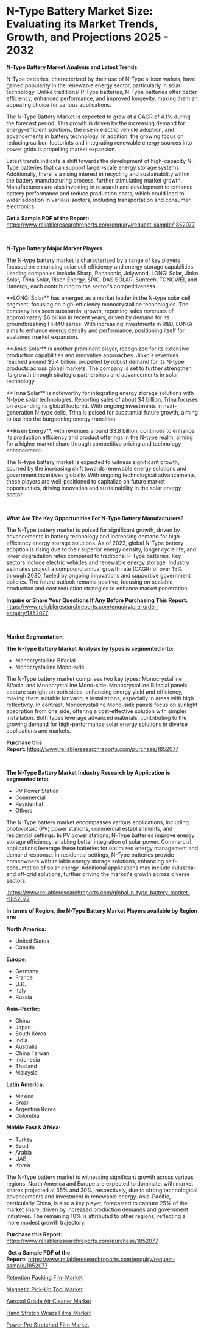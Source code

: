 <p><h1>N-Type Battery Market Size: Evaluating its Market Trends, Growth, and Projections 2025 - 2032</h1></p><p><strong>N-Type Battery Market Analysis and Latest Trends</strong></p>
<p><p>N-Type batteries, characterized by their use of N-Type silicon wafers, have gained popularity in the renewable energy sector, particularly in solar technology. Unlike traditional P-Type batteries, N-Type batteries offer better efficiency, enhanced performance, and improved longevity, making them an appealing choice for various applications.</p><p>The N-Type Battery Market is expected to grow at a CAGR of 4.1% during the forecast period. This growth is driven by the increasing demand for energy-efficient solutions, the rise in electric vehicle adoption, and advancements in battery technology. In addition, the growing focus on reducing carbon footprints and integrating renewable energy sources into power grids is propelling market expansion.</p><p>Latest trends indicate a shift towards the development of high-capacity N-Type batteries that can support larger-scale energy storage systems. Additionally, there is a rising interest in recycling and sustainability within the battery manufacturing process, further stimulating market growth. Manufacturers are also investing in research and development to enhance battery performance and reduce production costs, which could lead to wider adoption in various sectors, including transportation and consumer electronics.</p></p>
<p><strong>Get a Sample PDF of the Report:&nbsp;</strong> <a href="https://www.reliableresearchreports.com/enquiry/request-sample/1852077?utm_campaign=115&utm_medium=2&utm_source=Github&utm_content=ia&utm_term=07012025&utm_id=n-type-battery">https://www.reliableresearchreports.com/enquiry/request-sample/1852077</a></p>
<p>&nbsp;</p>
<p><strong>N-Type Battery Major Market Players</strong></p>
<p><p>The N-type battery market is characterized by a range of key players focused on enhancing solar cell efficiency and energy storage capabilities. Leading companies include Sharp, Panasonic, Jolywood, LONGi Solar, Jinko Solar, Trina Solar, Risen Energy, SPIC, DAS SOLAR, Suntech, TONGWEI, and Hanergy, each contributing to the sector's competitiveness.</p><p>**LONGi Solar** has emerged as a market leader in the N-type solar cell segment, focusing on high-efficiency monocrystalline technologies. The company has seen substantial growth, reporting sales revenues of approximately $6 billion in recent years, driven by demand for its groundbreaking Hi-MO series. With increasing investments in R&D, LONGi aims to enhance energy density and performance, positioning itself for sustained market expansion.</p><p>**Jinko Solar** is another prominent player, recognized for its extensive production capabilities and innovative approaches. Jinko's revenues reached around $5.4 billion, propelled by robust demand for its N-type products across global markets. The company is set to further strengthen its growth through strategic partnerships and advancements in solar technology.</p><p>**Trina Solar** is noteworthy for integrating energy storage solutions with N-type solar technologies. Reporting sales of about $4 billion, Trina focuses on expanding its global footprint. With ongoing investments in next-generation N-type cells, Trina is poised for substantial future growth, aiming to tap into the burgeoning energy transition.</p><p>**Risen Energy**, with revenues around $3.8 billion, continues to enhance its production efficiency and product offerings in the N-type realm, aiming for a higher market share through competitive pricing and technology enhancement.</p><p>The N-type battery market is expected to witness significant growth, spurred by the increasing shift towards renewable energy solutions and government incentives globally. With ongoing technological advancements, these players are well-positioned to capitalize on future market opportunities, driving innovation and sustainability in the solar energy sector.</p></p>
<p>&nbsp;</p>
<p><strong>What Are The Key Opportunities For N-Type Battery Manufacturers?</strong></p>
<p><p>The N-Type battery market is poised for significant growth, driven by advancements in battery technology and increasing demand for high-efficiency energy storage solutions. As of 2023, global N-Type battery adoption is rising due to their superior energy density, longer cycle life, and lower degradation rates compared to traditional P-Type batteries. Key sectors include electric vehicles and renewable energy storage. Industry estimates project a compound annual growth rate (CAGR) of over 15% through 2030, fueled by ongoing innovations and supportive government policies. The future outlook remains positive, focusing on scalable production and cost reduction strategies to enhance market penetration.</p></p>
<p><strong>Inquire or Share Your Questions If Any Before Purchasing This Report:</strong> <a href="https://www.reliableresearchreports.com/enquiry/pre-order-enquiry/1852077?utm_campaign=115&utm_medium=2&utm_source=Github&utm_content=ia&utm_term=07012025&utm_id=n-type-battery">https://www.reliableresearchreports.com/enquiry/pre-order-enquiry/1852077</a></p>
<p>&nbsp;</p>
<p><strong>Market Segmentation</strong></p>
<p><strong>The N-Type Battery Market Analysis by types is segmented into:</strong></p>
<p><ul><li>Monocrystalline Bifacial</li><li>Monocrystalline Mono-side</li></ul></p>
<p><p>The N-Type battery market comprises two key types: Monocrystalline Bifacial and Monocrystalline Mono-side. Monocrystalline Bifacial panels capture sunlight on both sides, enhancing energy yield and efficiency, making them suitable for various installations, especially in areas with high reflectivity. In contrast, Monocrystalline Mono-side panels focus on sunlight absorption from one side, offering a cost-effective solution with simpler installation. Both types leverage advanced materials, contributing to the growing demand for high-performance solar energy solutions in diverse applications and markets.</p></p>
<p><strong>Purchase this Report:&nbsp;</strong><a href="https://www.reliableresearchreports.com/purchase/1852077?utm_campaign=115&utm_medium=2&utm_source=Github&utm_content=ia&utm_term=07012025&utm_id=n-type-battery">https://www.reliableresearchreports.com/purchase/1852077</a></p>
<p>&nbsp;</p>
<p><strong>The N-Type Battery Market Industry Research by Application is segmented into:</strong></p>
<p><ul><li>PV Power Station</li><li>Commercial</li><li>Residential</li><li>Others</li></ul></p>
<p><p>The N-Type battery market encompasses various applications, including photovoltaic (PV) power stations, commercial establishments, and residential settings. In PV power stations, N-Type batteries improve energy storage efficiency, enabling better integration of solar power. Commercial applications leverage these batteries for optimized energy management and demand response. In residential settings, N-Type batteries provide homeowners with reliable energy storage solutions, enhancing self-consumption of solar energy. Additional applications may include industrial and off-grid solutions, further driving the market's growth across diverse sectors.</p></p>
<p><a href="https://www.reliableresearchreports.com/global-n-type-battery-market-r1852077?utm_campaign=115&utm_medium=2&utm_source=Github&utm_content=ia&utm_term=07012025&utm_id=n-type-battery">&nbsp;https://www.reliableresearchreports.com/global-n-type-battery-market-r1852077</a></p>
<p><strong>In terms of Region, the N-Type Battery Market Players available by Region are:</strong></p>
<p>
    <p> <strong> North America: </strong>
        <ul>
            <li>United States</li>
            <li>Canada</li>
        </ul>
        </p> 
    <p> <strong> Europe: </strong>
        <ul>
            <li>Germany</li>
            <li>France</li>
            <li>U.K.</li>
            <li>Italy</li>
            <li>Russia</li>
        </ul>
        </p> 
    <p> <strong> Asia-Pacific: </strong>
        <ul>
            <li>China</li>
            <li>Japan</li>
            <li>South Korea</li>
            <li>India</li>
            <li>Australia</li>
            <li>China Taiwan</li>
            <li>Indonesia</li>
            <li>Thailand</li>
            <li>Malaysia</li>
        </ul>
        </p> 
    <p> <strong> Latin America: </strong>
        <ul>
            <li>Mexico</li>
            <li>Brazil</li>
            <li>Argentina Korea</li>
            <li>Colombia</li>
        </ul>
        </p> 
    <p> <strong> Middle East & Africa: </strong>
        <ul>
            <li>Turkey</li>
            <li>Saudi</li>
            <li>Arabia</li>
            <li>UAE</li>
            <li>Korea</li>
        </ul>
    </p>
    </p>
<p><p>The N-Type battery market is witnessing significant growth across various regions. North America and Europe are expected to dominate, with market shares projected at 35% and 30%, respectively, due to strong technological advancements and investment in renewable energy. Asia-Pacific, particularly China, is also a key player, forecasted to capture 25% of the market share, driven by increased production demands and government initiatives. The remaining 10% is attributed to other regions, reflecting a more modest growth trajectory.</p></p>
<p><strong>Purchase this Report: </strong><a href="https://www.reliableresearchreports.com/purchase/1852077?utm_campaign=115&utm_medium=2&utm_source=Github&utm_content=ia&utm_term=07012025&utm_id=n-type-battery">https://www.reliableresearchreports.com/purchase/1852077</a></p>
<p>&nbsp;<strong>Get a Sample PDF of the Report:&nbsp;&nbsp;</strong><a href="https://www.reliableresearchreports.com/enquiry/request-sample/1852077?utm_campaign=115&utm_medium=2&utm_source=Github&utm_content=ia&utm_term=07012025&utm_id=n-type-battery">https://www.reliableresearchreports.com/enquiry/request-sample/1852077</a></p>
<p><strong></strong></p>
<p><p><a href="https://github.com/JakirUddin651/Market-Research-Report-List-1/blob/main/retention-packing-film-market.md?utm_campaign=115&utm_medium=2&utm_source=Github&utm_content=ia&utm_term=07012025&utm_id=n-type-battery">Retention Packing Film Market</a></p><p><a href="https://github.com/arnoldannice0/Market-Research-Report-List-1/blob/main/magnetic-pick-up-tool-market.md?utm_campaign=115&utm_medium=2&utm_source=Github&utm_content=ia&utm_term=07012025&utm_id=n-type-battery">Magnetic Pick-Up Tool Market</a></p><p><a href="https://github.com/bensemilia864/Market-Research-Report-List-1/blob/main/aerosol-grade-air-cleaner-market.md?utm_campaign=115&utm_medium=2&utm_source=Github&utm_content=ia&utm_term=07012025&utm_id=n-type-battery">Aerosol Grade Air Cleaner Market</a></p><p><a href="https://github.com/gerdabatiskzv9/Market-Research-Report-List-1/blob/main/hand-stretch-wraps-films-market.md?utm_campaign=115&utm_medium=2&utm_source=Github&utm_content=ia&utm_term=07012025&utm_id=n-type-battery">Hand Stretch Wraps Films Market</a></p><p><a href="https://github.com/justalichtenberger/Market-Research-Report-List-1/blob/main/power-pre-stretched-film-market.md?utm_campaign=115&utm_medium=2&utm_source=Github&utm_content=ia&utm_term=07012025&utm_id=n-type-battery">Power Pre Stretched Film Market</a></p></p>